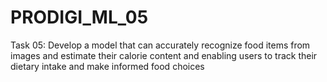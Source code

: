 # PRODIGI_ML_05
Task 05: Develop a model that can accurately recognize food items from images and estimate their calorie content and enabling users to track their dietary intake   and make informed food choices
